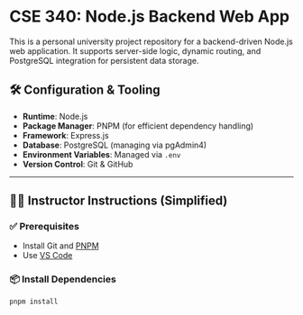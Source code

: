 # CSE 340: Node.js Backend Web App

This is a personal university project repository for a backend-driven Node.js web application. It supports server-side logic, dynamic routing, and PostgreSQL integration for persistent data storage.

## 🛠️ Configuration & Tooling

- **Runtime**: Node.js
- **Package Manager**: PNPM (for efficient dependency handling)
- **Framework**: Express.js
- **Database**: PostgreSQL (managing via pgAdmin4)
- **Environment Variables**: Managed via `.env`
- **Version Control**: Git & GitHub

---

## 🧑‍🏫 Instructor Instructions (Simplified)

### ✅ Prerequisites
- Install Git and [PNPM](https://pnpm.io/)
- Use [VS Code](https://code.visualstudio.com/)

### 📦 Install Dependencies
```bash
pnpm install
